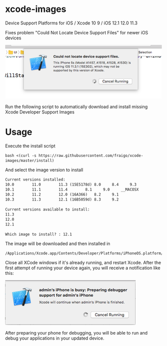# xcode-images
Device Support Platforms for iOS / Xcode 10 9 / iOS 12.1 12.0 11.3 

Fixes problem "Could Not Locate Device Support Files" for newer iOS devices

![](xcode-could-not-locate-device-support-files-11.3.png)


Run the following script to automatically download and install missing Xcode Developer Support Images 

# Usage

Execute the install script

```
bash <(curl -s https://raw.githubusercontent.com/fraigo/xcode-images/master/install)
```

And select the image version to install

```
Current versions installed:
10.0		11.0		11.3 (15E5178d)	8.0		8.4		9.3
10.1		11.1		11.4		8.1		9.0		__MACOSX
10.2		11.2		12.0 (16A366)	8.2		9.1
10.3		11.3		12.1 (16B5059d)	8.3		9.2

Current versions available to install:
11.3
12.0
12.1

Which image to install? : 12.1
```

The image will be downloaded and then installed in 

```
/Applications/Xcode.app/Contents/Developer/Platforms/iPhoneOS.platform/DeviceSupport/
```

Close all XCode windows if it's already running, and restart Xcode. 
After the first attempt of running your device again, you will receive a notification like this:


![](xcode-preparing-device-support-files.png)

After preparing your phone for debugging, you will be able to run and debug your applications in your updated device.

